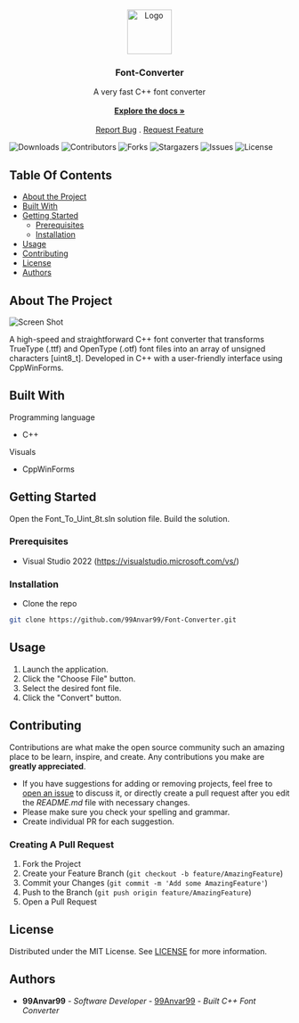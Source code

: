<br/>
<p align="center">
  <a href="https://github.com/99Anvar99/Font-Converter">
    <img src="https://github.com/99Anvar99/Font-Converter/assets/60616540/d1daa801-a9d5-40f0-9dc7-ed8da916a873" alt="Logo" width="80" height="80">
  </a>

  <h3 align="center">Font-Converter</h3>

  <p align="center">
    A very fast C++ font converter
    <br/>
    <br/>
    <a href="https://github.com/99Anvar99/Font-Converter"><strong>Explore the docs »</strong></a>
    <br/>
    <br/>
    <a href="https://github.com/99Anvar99/Font-Converter/issues">Report Bug</a>
    .
    <a href="https://github.com/99Anvar99/Font-Converter/issues">Request Feature</a>
  </p>
</p>

![Downloads](https://img.shields.io/github/downloads/99Anvar99/Font-Converter/total) ![Contributors](https://img.shields.io/github/contributors/99Anvar99/Font-Converter?color=dark-green) ![Forks](https://img.shields.io/github/forks/99Anvar99/Font-Converter?style=social) ![Stargazers](https://img.shields.io/github/stars/99Anvar99/Font-Converter?style=social) ![Issues](https://img.shields.io/github/issues/99Anvar99/Font-Converter) ![License](https://img.shields.io/github/license/99Anvar99/Font-Converter) 

## Table Of Contents

* [About the Project](#about-the-project)
* [Built With](#built-with)
* [Getting Started](#getting-started)
  * [Prerequisites](#prerequisites)
  * [Installation](#installation)
* [Usage](#usage)
* [Contributing](#contributing)
* [License](#license)
* [Authors](#authors)

## About The Project

![Screen Shot](https://github.com/99Anvar99/Font-Converter/blob/main/Image.png?raw=true)

A high-speed and straightforward C++ font converter that transforms TrueType (.ttf) and OpenType (.otf) font files into an array of unsigned characters [uint8_t]. Developed in C++ with a user-friendly interface using CppWinForms.

## Built With

Programming language
- C++

Visuals
- CppWinForms

## Getting Started

Open the Font_To_Uint_8t.sln solution file.
Build the solution.

### Prerequisites

- Visual Studio 2022 (https://visualstudio.microsoft.com/vs/)

### Installation

- Clone the repo
```sh
git clone https://github.com/99Anvar99/Font-Converter.git
```

## Usage

1. Launch the application.
2. Click the "Choose File" button.
3. Select the desired font file.
4. Click the "Convert" button.

## Contributing

Contributions are what make the open source community such an amazing place to be learn, inspire, and create. Any contributions you make are **greatly appreciated**.
* If you have suggestions for adding or removing projects, feel free to [open an issue](https://github.com/99Anvar99/Font-Converter/issues/new) to discuss it, or directly create a pull request after you edit the *README.md* file with necessary changes.
* Please make sure you check your spelling and grammar.
* Create individual PR for each suggestion.

### Creating A Pull Request

1. Fork the Project
2. Create your Feature Branch (`git checkout -b feature/AmazingFeature`)
3. Commit your Changes (`git commit -m 'Add some AmazingFeature'`)
4. Push to the Branch (`git push origin feature/AmazingFeature`)
5. Open a Pull Request

## License

Distributed under the MIT License. See [LICENSE](https://github.com/99Anvar99/Font-Converter/blob/main/LICENSE) for more information.

## Authors

* **99Anvar99** - *Software Developer* - [99Anvar99](https://github.com/99Anvar99/) - *Built C++ Font Converter*
